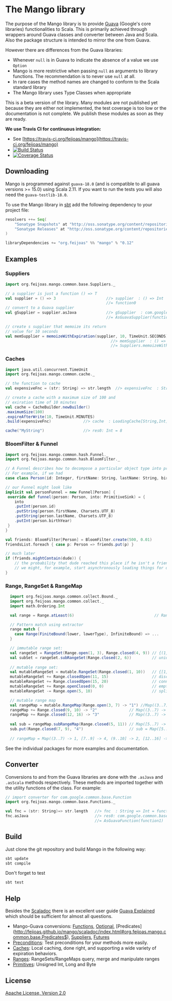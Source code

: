 # The Mango library

The purpose of the Mango library is to provide
[Guava](https://code.google.com/p/guava-libraries/) (Google's core libraries) functionalities to Scala. This is primarily achieved through wrappers around Guava classes and converter between Java and Scala.
Also the package structure is intended to mirror the one from Guava.

However there are differences from the Guava libraries:
 - Whenever `null` is in Guava to indicate the absence of a value we use `Option`
 - Mango is more restrictive when passing `null` as arguments to library functions. The recommendation is to never use `null` at all.
 - In rare cases the method names are changed to conform to the Scala standard library
 - The Mango library uses Type Classes when appropriate

This is a beta version of the library. Many modules are not published yet because they are either not implemented, the test coverage is too low or the documentation is not complete. We publish these modules as soon as they are ready.

**We use Travis CI for continuous integration:**
 - See [https://travis-ci.org/feijoas/mango](https://travis-ci.org/feijoas/mango)
 - [![Build Status](https://travis-ci.org/feijoas/mango.png?branch=master)](https://travis-ci.org/feijoas/mango)
 - [![Coverage Status](https://coveralls.io/repos/feijoas/mango/badge.svg?branch=master&service=github)](https://coveralls.io/github/feijoas/mango?branch=master)

## Downloading 

Mango is programmed against `guava-18.0` (and is compatible to all guava versions >= 15.0) using Scala 2.11. If you want to run the tests you will also need the `guava-testlib-18.0`.

To use the Mango library in [sbt](http://www.scala-sbt.org/) add the following dependency to your project file:
```Scala
resolvers ++= Seq(
    "Sonatype Snapshots" at "http://oss.sonatype.org/content/repositories/snapshots",
    "Sonatype Releases" at "http://oss.sonatype.org/content/repositories/releases"
)

libraryDependencies += "org.feijoas" %% "mango" % "0.12"
```

## Examples 

### Suppliers
```Scala
import org.feijoas.mango.common.base.Suppliers._

// a supplier is just a function () => T
val supplier = () => 3                      //> supplier  : () => Int 
                                            //= function0
// convert to a Guava supplier
val gSupplier = supplier.asJava 			//> gSupplier  : com.google.common.base.Supplier[Int] 
                                            //= AsGuavaSupplier(function0)

// create s supplier that memoize its return
// value for 10 seconds
val memSupplier = memoizeWithExpiration(supplier, 10, TimeUnit.SECONDS)
                                              //> memSupplier  : () => Int  
                                              //= Suppliers.memoizeWithExpiration(function0, 10, SECONDS)
```
### Caches 
```Scala
import java.util.concurrent.TimeUnit
import org.feijoas.mango.common.cache._

// the function to cache
val expensiveFnc = (str: String) => str.length  //> expensiveFnc  : String => Int 

// create a cache with a maximum size of 100 and 
// exiration time of 10 minutes
val cache = CacheBuilder.newBuilder()
.maximumSize(100)
.expireAfterWrite(10, TimeUnit.MINUTES)
.build(expensiveFnc)              //> cache  : LoadingCache[String,Int]

cache("MyString")                 //> res0: Int = 8
```

### BloomFilter & Funnel 
```Scala
import org.feijoas.mango.common.hash.Funnel._
import org.feijoas.mango.common.hash.BloomFilter._

// A Funnel describes how to decompose a particular object type into primitive field values.
// For example, if we had
case class Person(id: Integer, firstName: String, lastName: String, birthYear: Int)

// our Funnel might look like
implicit val personFunnel = new Funnel[Person] {
 override def funnel(person: Person, into: PrimitiveSink) = {
    into
    .putInt(person.id)
    .putString(person.firstName, Charsets.UTF_8)
    .putString(person.lastName, Charsets.UTF_8)
    .putInt(person.birthYear)
 }
}

val friends: BloomFilter[Person] = BloomFilter.create(500, 0.01)
friendsList.foreach { case p: Person => friends.put(p) }

// much later
if (friends.mightContain(dude)) {
	// the probability that dude reached this place if he isn't a friend is 1%
	// we might, for example, start asynchronously loading things for dude while we do a more expensive exact check
}
```

### Range, RangeSet & RangeMap
```Scala
  import org.feijoas.mango.common.collect.Bound._
  import org.feijoas.mango.common.collect._
  import math.Ordering.Int

  val range = Range.atLeast(6)                                   // Range[Int,math.Ordering.Int.type] = [6..inf)

  // Pattern match using extractor
  range match {
    case Range(FiniteBound(lower, lowerType), InfiniteBound) => ...
  }

  // immutable range set:
  val rangeSet = RangeSet(Range.open(1, 3), Range.closed(4, 9)) // {(1,3), [4,9]}
  val subSet = rangeSet.subRangeSet(Range.closed(2, 6))         // union view {[2,3), [4,6]}
  
  // mutable range set:                                                
  val mutableRangeSet = mutable.RangeSet(Range.closed(1, 10))   // {[1, 10]}
  mutableRangeSet += Range.closedOpen(11, 15)                   // disconnected range: {[1, 10], [11, 15)}
  mutableRangeSet += Range.closedOpen(15, 20)                   // connected range; {[1, 10], [11, 20)}
  mutableRangeSet += Range.openClosed(0, 0)                     // empty range; {[1, 10], [11, 20)}
  mutableRangeSet -= Range.open(5, 10)                          // splits [1, 10]; {[1, 5], [10, 10], [11, 20)}

  // mutable range map
  val rangeMap = mutable.RangeMap(Range.open(3, 7) -> "1") //Map((3..7) -> 1)
  rangeMap += Range.closed(9, 10) -> "2"              // Map((3..7) -> 1, [9..10] -> 2)
  rangeMap += Range.closed(12, 16) -> "3"             // Map((3..7) -> 1, [9..10] -> 2, [12..16] -> 3)
 
  val sub = rangeMap.subRangeMap(Range.closed(5, 11)) // Map([5..7) -> 1, [9..10] -> 2)
  sub.put(Range.closed(7, 9), "4")                    // sub = Map([5..7) -> 1, [7..9] -> 4, (9..10] -> 2)
 
  // rangeMap = Map((3..7) -> 1, [7..9] -> 4, (9..10] -> 2, [12..16] -> 3)  
```

See the individual packages for more examples and documentation.

## Converter 
Conversions to and from the Guava libraries are done with the `.asJava` and `.asScala` methods respectively. These methods are imported together with the utility functions of the class. For example:
```Scala
// import converter for com.google.common.base.Function
import org.feijoas.mango.common.base.Functions._

val fnc = (str: String)=> str.length   //> fnc  : String => Int = function1
fnc.asJava                             //> res0: com.google.common.base.Function[String,Int] 
                                       //= AsGuavaFunction(function1)
```

## Build 

Just clone the git repository and build Mango in the following way:
```Scala
sbt update
sbt compile
```

Don't forget to test
```Scala
sbt test
```

## Help 

Besides the [Scaladoc](http://feijoas.github.io/mango/scaladoc) there is an excellent user guide [Guava Explained](https://code.google.com/p/guava-libraries/wiki/GuavaExplained) which should be sufficient for almost all questions.

 - Mango-Guava conversions: [Functions](http://feijoas.github.io/mango/scaladoc/index.html#org.feijoas.mango.common.base.Functions$), [Optional](http://feijoas.github.io/mango/scaladoc/index.html#org.feijoas.mango.common.base.Optional$), [Predicates] (http://feijoas.github.io/mango/scaladoc/index.html#org.feijoas.mango.common.base.Predicates$), [Suppliers](http://feijoas.github.io/mango/scaladoc/index.html#org.feijoas.mango.common.base.Suppliers$), [Futures](http://feijoas.github.io/mango/scaladoc/index.html#org.feijoas.mango.common.util.concurrent.Futures$)
 - [Preconditions](http://feijoas.github.io/mango/scaladoc/index.html#org.feijoas.mango.common.base.Preconditions$): Test preconditions for your methods more easily.
 - [Caches](http://feijoas.github.io/mango/scaladoc/index.html#org.feijoas.mango.common.cache.CacheBuilder$): Local caching, done right, and supporting a wide variety of expiration behaviors.
 - [Ranges](http://feijoas.github.io/mango/scaladoc/index.html#org.feijoas.mango.common.collect.Range$): RangeSets/RangeMaps query, merge and manipulate ranges
 - [Primitives](http://feijoas.github.io/mango/scaladoc/index.html#org.feijoas.mango.common.primitives$): Unsigned Int, Long and Byte

## License 

[Apache License, Version 2.0](http://www.apache.org/licenses/LICENSE-2.0)